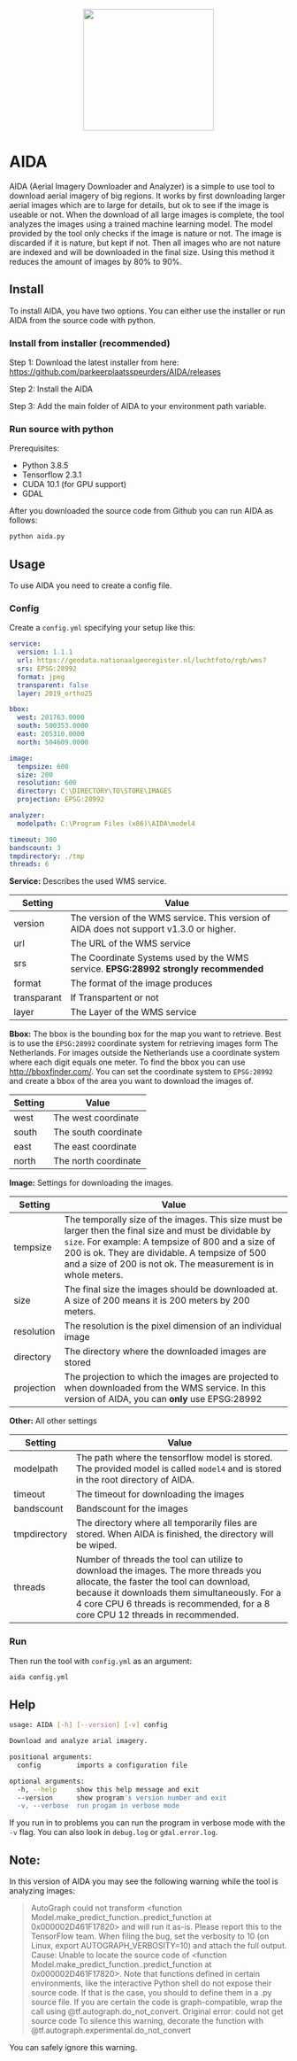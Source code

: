 <p align="center">
  <img width="236" height="220" src="https://i.imgur.com/bQ4E4m8.png">
</p>


AIDA
===================

AIDA (Aerial Imagery Downloader and Analyzer) is a simple to use tool to download aerial imagery of big regions. It works by first downloading larger aerial images which are to large for details, but ok to see if the image is useable or not. When the download of all large images is complete, the tool analyzes the images using a trained machine learning model. The model provided by the tool only checks if the image is nature or not. The image is discarded if it is nature, but kept if not. Then all images who are not nature are indexed and will be downloaded in the final size. Using this method it reduces the amount of images by 80% to 90%.




Install
---

To install AIDA, you have two options. You can either use the installer or run AIDA from the source code with python.

### Install from installer (recommended)

Step 1: Download the latest installer from here: https://github.com/parkeerplaatsspeurders/AIDA/releases

Step 2: Install the AIDA

Step 3: Add the main folder of AIDA to your environment path variable.



### Run source with python

Prerequisites:

- Python 3.8.5
- Tensorflow 2.3.1
- CUDA 10.1 (for GPU support)
- GDAL

After you downloaded the source code from Github you can run AIDA as follows:

```bash
python aida.py 
```



## Usage

To use AIDA you need to create a config file.

### Config
Create a `config.yml` specifying your setup like this:

```yaml
service:
  version: 1.1.1
  url: https://geodata.nationaalgeoregister.nl/luchtfoto/rgb/wms?
  srs: EPSG:28992
  format: jpeg
  transparent: false
  layer: 2019_ortho25

bbox:
  west: 201763.0000
  south: 500353.0000
  east: 205310.0000
  north: 504609.0000

image:
  tempsize: 600
  size: 200
  resolution: 600
  directory: C:\DIRECTORY\TO\STORE\IMAGES
  projection: EPSG:28992

analyzer:
  modelpath: C:\Program Files (x86)\AIDA\model4

timeout: 300
bandscount: 3
tmpdirectory: ./tmp
threads: 6
```



**Service:**
Describes the used WMS service.

| Setting     | Value                                                        |
| ----------- | ------------------------------------------------------------ |
| version     | The version of the WMS service. This version of AIDA does not support v1.3.0 or higher. |
| url         | The URL of the WMS service                                   |
| srs         | The Coordinate Systems used by the WMS service. **EPSG:28992 strongly recommended** |
| format      | The format of the image produces                             |
| transparant | If Transpartent or not                                       |
| layer       | The Layer of the WMS service                                 |

**Bbox:**
The bbox is the bounding box for the map you want to retrieve. Best is to use the `EPSG:28992` coordinate system for retrieving images form The Netherlands. For images outside the Netherlands use a coordinate system where each digit equals one meter. To find the bbox you can use http://bboxfinder.com/. You can set the coordinate system to `EPSG:28992` and create a bbox of the area you want to download the images of.

| Setting | Value                |
| ------- | -------------------- |
| west    | The west coordinate  |
| south   | The south coordinate |
| east    | The east coordinate  |
| north   | The north coordinate |

**Image:**
Settings for downloading the images.

| Setting    | Value                                                        |
| ---------- | ------------------------------------------------------------ |
| tempsize   | The temporally size of the images. This size must be larger then the final size and must be dividable by `size`. For example: A tempsize of 800 and a size of 200 is ok. They are dividable. A tempsize of 500 and a size of 200 is not ok. The measurement is in whole meters. |
| size       | The final size the images should be downloaded at. A size of 200 means it is 200 meters by 200 meters. |
| resolution | The resolution is the pixel dimension of an individual image |
| directory  | The directory where the downloaded images are stored         |
| projection | The projection to which the images are projected to when downloaded from the WMS service. In this version of AIDA, you can **only** use EPSG:28992 |

**Other:**
All other settings

| Setting      | Value                                                        |
| ------------ | ------------------------------------------------------------ |
| modelpath    | The path where the tensorflow model is stored. The provided model is called `model4` and is stored in the root directory of AIDA. |
| timeout      | The timeout for downloading the images                       |
| bandscount   | Bandscount for the images                                    |
| tmpdirectory | The directory where all temporarily files are stored. When AIDA is finished, the directory will be wiped. |
| threads      | Number of threads the tool can utilize to download the images. The more threads you allocate, the faster the tool can download, because it downloads them simultaneously. For a 4 core CPU 6 threads is recommended, for a 8 core CPU 12 threads in recommended. |



### Run

Then run the tool with `config.yml` as an argument:

```bash
aida config.yml
```



## Help

```bash
usage: AIDA [-h] [--version] [-v] config

Download and analyze arial imagery.

positional arguments:
  config         imports a configuration file

optional arguments:
  -h, --help     show this help message and exit
  --version      show program's version number and exit
  -v, --verbose  run progam in verbose mode
```

If you run in to problems you can run the program in verbose mode with the `-v` flag. You can also look in `debug.log` or `gdal.error.log`.



## Note:

In this version of AIDA you may see the following warning while the tool is analyzing images:

> AutoGraph could not transform <function Model.make_predict_function.<locals>.predict_function at 0x000002D461F17820> and will run it as-is.
> Please report this to the TensorFlow team. When filing the bug, set the verbosity to 10 (on Linux, export AUTOGRAPH_VERBOSITY=10) and attach the full output.
> Cause: Unable to locate the source code of <function Model.make_predict_function.<locals>.predict_function at 0x000002D461F17820>. Note that functions defined in certain environments, like the interactive Python shell do not expose their source code. If that is the case, you should to define them in a .py source file. If you are certain the code is graph-compatible, wrap the call using @tf.autograph.do_not_convert. Original error: could not get source code
> To silence this warning, decorate the function with @tf.autograph.experimental.do_not_convert

You can safely ignore this warning.
